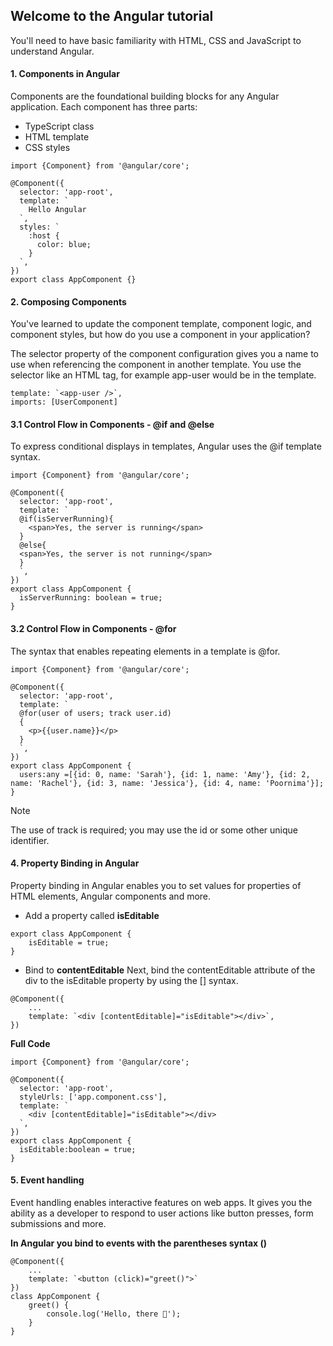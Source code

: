 ## Welcome to the Angular tutorial
You'll need to have basic familiarity with HTML, CSS and JavaScript to understand Angular.

#### 1. Components in Angular
Components are the foundational building blocks for any Angular application. Each component has three parts:

- TypeScript class
- HTML template
- CSS styles
```
import {Component} from '@angular/core';

@Component({
  selector: 'app-root',
  template: `
    Hello Angular
  `,
  styles: `
    :host {
      color: blue;
    }
  `,
})
export class AppComponent {}
```
#### 2. Composing Components
You've learned to update the component template, component logic, and component styles, but how do you use a component in your application?

The selector property of the component configuration gives you a name to use when referencing the component in another template. You use the selector like an HTML tag, for example app-user would be <app-user /> in the template.
```
template: `<app-user />`,
imports: [UserComponent]
```
#### 3.1 Control Flow in Components - @if and @else
To express conditional displays in templates, Angular uses the @if template syntax.
```
import {Component} from '@angular/core';

@Component({
  selector: 'app-root',
  template: `
  @if(isServerRunning){
    <span>Yes, the server is running</span>
  }
  @else{
  <span>Yes, the server is not running</span>
  }
  `,
})
export class AppComponent {
  isServerRunning: boolean = true;
}
```
#### 3.2 Control Flow in Components - @for
The syntax that enables repeating elements in a template is @for.
```
import {Component} from '@angular/core';

@Component({
  selector: 'app-root',
  template: `
  @for(user of users; track user.id)
  {
    <p>{{user.name}}</p>
  }
  `,
})
export class AppComponent {
  users:any =[{id: 0, name: 'Sarah'}, {id: 1, name: 'Amy'}, {id: 2, name: 'Rachel'}, {id: 3, name: 'Jessica'}, {id: 4, name: 'Poornima'}];
}
```
> [!NOTE]
> The use of track is required; you may use the id or some other unique identifier.

#### 4. Property Binding in Angular
Property binding in Angular enables you to set values for properties of HTML elements, Angular components and more.
- Add a property called **isEditable** 
```
export class AppComponent {
    isEditable = true;
}
```
- Bind to **contentEditable**
Next, bind the contentEditable attribute of the div to the isEditable property by using the [] syntax.
```
@Component({
    ...
    template: `<div [contentEditable]="isEditable"></div>`,
})
```
**Full Code**
```
import {Component} from '@angular/core';

@Component({
  selector: 'app-root',
  styleUrls: ['app.component.css'],
  template: `
    <div [contentEditable]="isEditable"></div>
  `,
})
export class AppComponent {
  isEditable:boolean = true;
}
```
#### 5. Event handling
Event handling enables interactive features on web apps. It gives you the ability as a developer to respond to user actions like button presses, form submissions and more.

**In Angular you bind to events with the parentheses syntax ()**
```
@Component({
    ...
    template: `<button (click)="greet()">`
})
class AppComponent {
    greet() {
        console.log('Hello, there 👋');
    }
}
```




